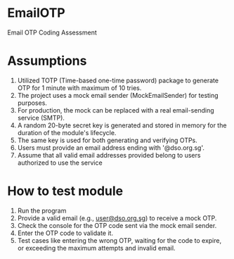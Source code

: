 # EmailOTP
 Email OTP Coding Assessment

# Assumptions
1. Utilized TOTP (Time-based one-time password) package to generate OTP for 1 minute with maximum of 10 tries.
2. The project uses a mock email sender (MockEmailSender) for testing purposes.
3. For production, the mock can be replaced with a real email-sending service (SMTP).
4. A random 20-byte secret key is generated and stored in memory for the duration of the module's lifecycle.
5. The same key is used for both generating and verifying OTPs.
6. Users must provide an email address ending with '@dso.org.sg'.
7. Assume that all valid email addresses provided belong to users authorized to use the service

# How to test module
1. Run the program
2. Provide a valid email (e.g., user@dso.org.sg) to receive a mock OTP.
3. Check the console for the OTP code sent via the mock email sender.
4. Enter the OTP code to validate it.
5. Test cases like entering the wrong OTP, waiting for the code to expire, or exceeding the maximum attempts and invalid email.
